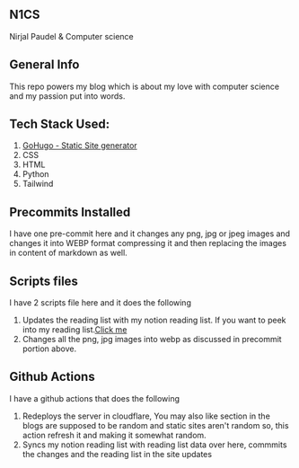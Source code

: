 ## N1CS
Nirjal Paudel & Computer science

## General Info 
This repo powers my blog which is about my love with computer science and my passion put into words. 

## Tech Stack Used:
1. [GoHugo - Static Site generator](https://gohugo.io/)
2. CSS
3. HTML
4. Python
5. Tailwind

## Precommits Installed
I have one pre-commit here and it changes any png, jpg or jpeg images and changes it into WEBP format compressing it and then replacing the images in content of markdown as well.

## Scripts files
I have 2 scripts file here and it does the following
1. Updates the reading list with my notion reading list. If you want to peek into my reading list.[Click me](https://nirjalpaudel.com.np/reading-list/)
2. Changes all the png, jpg images into webp as discussed in precommit portion above.

## Github Actions
I have a github actions that does the following
1. Redeploys the server in cloudflare, You may also like section in the blogs are supposed to be random and static sites aren't random so, this action refresh it and making it somewhat random.
2. Syncs my notion reading list with reading list data over here, commmits the changes and the reading list in the site updates
